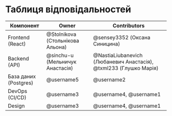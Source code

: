 # Таблиця відповідальностей

| Компонент            | Owner                                 | Contributors                                                        |
|-----------------------|--------------------------------------|---------------------------------------------------------------------|
| Frontend (React)      | @Stolnikova (Стольнікова Альона)     | @sensey3352 (Оксана Синицина)                                       |
| Backend (API)         | @sinchu-u (Мельничук Анастасія)      | @NastiaLiubanevich (Любаневич Анастасія), @txml233 (Глушко Марія)   |
| База даних (Postgres) | @username5         | @username2                    |
| DevOps (CI/CD)        | @username3         | @username4, @username1        |
| Design                | @username3         | @username4, @username1        |

